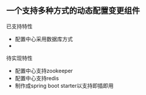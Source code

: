 ## 一个支持多种方式的动态配置变更组件

已支持特性
- 配置中心采用数据库方式
- 
待实现特性
- 配置中心支持zookeeper
- 配置中心支持redis
- 制作成spring boot starter以支持即插即用